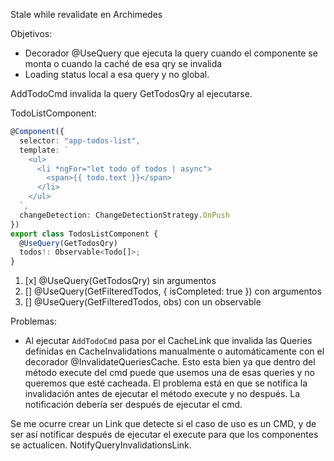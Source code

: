 Stale while revalidate en Archimedes

Objetivos:

- Decorador @UseQuery que ejecuta la query cuando el componente se monta o cuando la caché de esa qry se invalida
- Loading status local a esa query y no global.

AddTodoCmd invalida la query GetTodosQry al ejecutarse.

TodoListComponent:

```ts
@Component({
  selector: "app-todos-list",
  template: `
    <ul>
      <li *ngFor="let todo of todos | async">
        <span>{{ todo.text }}</span>
      </li>
    </ul>
  `,
  changeDetection: ChangeDetectionStrategy.OnPush
})
export class TodosListComponent {
  @UseQuery(GetTodosQry)
  todos!: Observable<Todo[]>;
}
```

1. [x] @UseQuery(GetTodosQry) sin argumentos
2. [] @UseQuery(GetFilteredTodos, { isCompleted: true }) con argumentos
3. [] @UseQuery(GetFilteredTodos, obs) con un observable

Problemas:

- Al ejecutar `AddTodoCmd` pasa por el CacheLink que invalida las Queries definidas en CacheInvalidations manualmente o
  automáticamente con el decorador @InvalidateQueriesCache. Esto esta bien ya que dentro del método execute del cmd
  puede que usemos una de esas queries y no queremos que esté cacheada. El problema está en que se notifica la
  invalidación antes de ejecutar el método execute y no después. La notificación debería ser después de ejecutar el cmd.

Se me ocurre crear un Link que detecte si el caso de uso es un CMD, y de ser así notificar después de ejecutar el execute para que los componentes se actualicen.
NotifyQueryInvalidationsLink.
